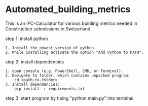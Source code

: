 # Automated_building_metrics
This is an IFC-Calculator for various building metrics needed in Construction submissions in Switzerland.

step 1: install python

    1. Install the newest version of python.
    2. While installing activate the option "Add Python to PATH".

step 2: install dependencies

    1. open console (e.g. PowerShell, CMD, or Terminal).
    2. Navigate to folder, which contains unpacked program:
        cd <path-to-folder>
    3. Install dependencies:
        pip install -r requirements.txt

step 3: start program by tiping "python main.py" into terminal